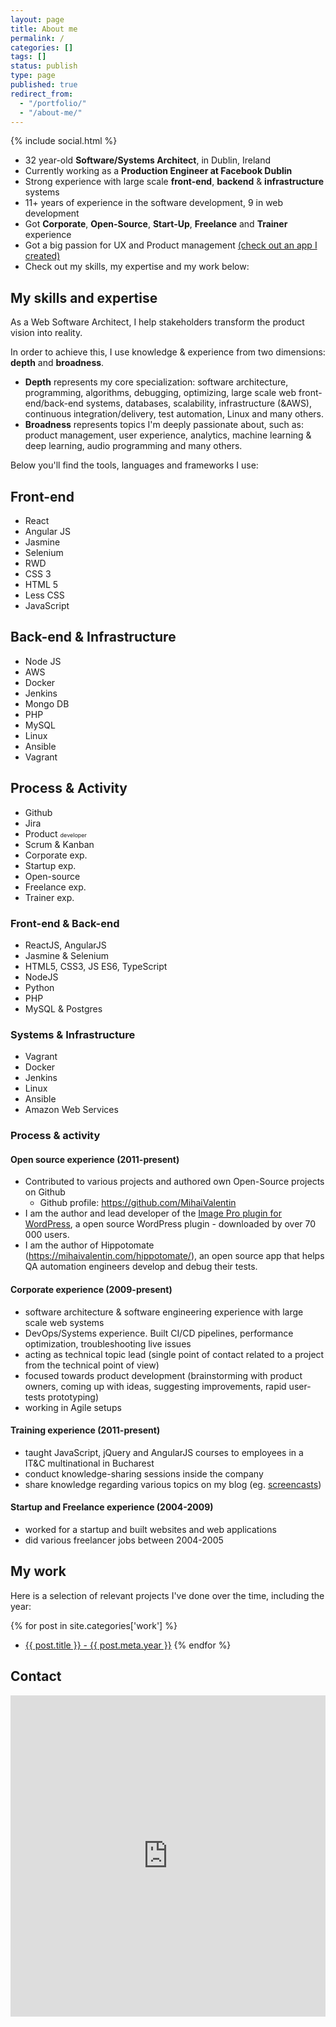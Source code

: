 ```yaml
---
layout: page
title: About me
permalink: /
categories: []
tags: []
status: publish
type: page
published: true
redirect_from:
  - "/portfolio/"
  - "/about-me/"
---
```


{% include social.html %}

* 32 year-old **Software/Systems Architect**, in Dublin, Ireland
* Currently working as a **Production Engineer at Facebook Dublin**
* Strong experience with large scale **front-end**, **backend** &amp; **infrastructure** systems
* 11+ years of experience in the software development, 9 in web development
* Got **Corporate**, **Open-Source**, **Start-Up**, **Freelance** and **Trainer** experience
* Got a big passion for UX and Product management <a href="https://mihaivalentin.com/hippotomate/" target="_blank">(check out an app I created)</a>
* Check out my skills, my expertise and my work below:

## My skills and expertise

As a Web Software Architect, I help stakeholders transform the product vision into reality.

In order to achieve this, I use knowledge & experience from two dimensions: <strong>depth</strong> and <strong>broadness</strong>.

* <strong>Depth</strong> represents my core specialization: software architecture, programming, algorithms, debugging, optimizing, large scale web front-end/back-end systems, databases, scalability, infrastructure (&AWS), continuous integration/delivery, test automation, Linux and many others.
* <strong>Broadness</strong> represents topics I'm deeply passionate about, such as: product management, user experience, analytics, machine learning & deep learning, audio programming and many others.

Below you'll find the tools, languages and frameworks I use:

<div id="skills">
    <div id="line-1" class="line">
        <small></small>
        <h2>Front-end</h2>
        <ul>
            <li class="react">React</li>
            <li class="angularjs">Angular JS</li>
            <li class="jasmine">Jasmine</li>
            <li class="selenium">Selenium</li>
            <li class="rwd">RWD</li>
            <li class="css3">CSS 3</li>
            <li class="html5">HTML 5</li>
            <li class="lesscss">Less CSS</li>
            <li class="javascript">JavaScript</li>
        </ul>
    </div>
    <div id="line-2" class="line">
        <small></small>
        <h2>Back-end &amp; Infrastructure</h2>
        <ul>
            <li class="nodejs">Node JS</li>
            <li class="aws">AWS</li>
            <li class="docker">Docker</li>
            <li class="jenkins">Jenkins</li>
            <li class="mongodb">Mongo DB</li>
            <li class="php">PHP</li>
            <li class="mysql">MySQL</li>
            <li class="linux">Linux</li>
            <li class="text">Ansible</li>
            <li class="vagrant">Vagrant</li>
        </ul>
    </div>
    <div id="line-3" class="line">
        <small></small>
        <h2>Process &amp; Activity</h2>
        <ul>
            <li class="github">Github</li>
            <li class="jira">Jira</li>
            <li class="text">Product <span style="font-size: 9px;">developer</span></li>
            <li class="text">Scrum &amp; Kanban</li>
            <li class="text">Corporate exp.</li>
            <li class="text">Startup exp.</li>
            <li class="text">Open-source</li>
            <li class="text">Freelance exp.</li>
            <li class="text">Trainer exp.</li>
        </ul>
    </div>
    <div class="clear"></div>
</div>

### Front-end & Back-end
*	ReactJS, AngularJS
*	Jasmine & Selenium
*	HTML5, CSS3, JS ES6, TypeScript
*	NodeJS
* Python
*	PHP
*	MySQL & Postgres

### Systems & Infrastructure
*	Vagrant
*	Docker
*	Jenkins
*	Linux
*	Ansible
*	Amazon Web Services

### Process &amp; activity

#### Open source experience (2011-present)

* Contributed to various projects and authored own Open-Source projects on Github
  * Github profile: <a href="https://github.com/MihaiValentin" target="_blank">https://github.com/MihaiValentin</a>
* I am the author and lead developer of the <a href="https://www.mihaivalentin.com/image-pro-wordpress-image-management/" target="_blank">Image Pro plugin for WordPress</a>, a open source WordPress plugin - downloaded by over 70 000 users.
* I am the author of Hippotomate (<a href="https://mihaivalentin.com/hippotomate/" target="_blank">https://mihaivalentin.com/hippotomate/</a>), an open source app that helps QA automation engineers develop and debug their tests. 

#### Corporate experience (2009-present)

* software architecture & software engineering experience with large scale web systems
* DevOps/Systems experience. Built CI/CD pipelines, performance optimization, troubleshooting live issues
* acting as technical topic lead (single point of contact related to a project from the technical point of view)
* focused towards product development (brainstorming with product owners, coming up with ideas, suggesting improvements, rapid user-tests prototyping)
* working in Agile setups

#### Training experience (2011-present)

* taught JavaScript, jQuery and AngularJS courses to employees in a IT&amp;C multinational in Bucharest
* conduct knowledge-sharing sessions inside the company
* share knowledge regarding various topics on my blog (eg. <a href="{{site.baseurl}}/live-editing-of-css-and-js-files-with-facebook-flo-fb-flo">screencasts</a>)

#### Startup and Freelance experience (2004-2009)

* worked for a startup and built websites and web applications
* did various freelancer jobs between 2004-2005

## My work

Here is a selection of relevant projects I've done over the time, including the year:



{% for post in site.categories['work'] %}
* <a class="post-link" href="{{ post.url | prepend: site.baseurl }}">{{ post.title }} - <span class="post-date">{{ post.meta.year }}</span></a>
{% endfor %}


## Contact
<iframe height="514" allowTransparency="true" frameborder="0" scrolling="no"
    style="width:100%;border:none;margin-top: 0;"  src="https://mihaivalentin.wufoo.com/embed/z7x4a3/def/&header=hide"><a
    href="https://mihaivalentin.wufoo.com/forms/z7x4a3/" title="Contact me" rel="nofollow">Fill
    out my Wufoo form!</a></iframe>
